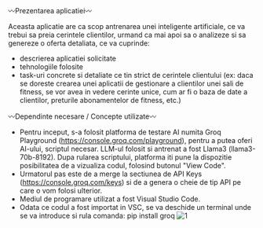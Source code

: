 〰Prezentarea aplicatiei〰

  Aceasta aplicatie are ca scop antrenarea unei inteligente artificiale, ce va trebui sa preia cerintele clientilor, urmand ca mai apoi sa o analizeze si sa genereze o oferta detaliata, ce va cuprinde:
  - descrierea aplicatiei solicitate
  - tehnologiile folosite
  - task-uri concrete si detaliate ce tin strict de cerintele clientului (ex: daca se doreste crearea unei aplicatii de gestionare a clientilor unei sali de fitness, se vor avea in vedere cerinte unice, cum ar fi o baza de date a clientilor, preturile abonamentelor de fitness, etc.)


〰Dependinte necesare / Concepte utilizate〰

  - Pentru inceput, s-a folosit platforma de testare AI numita Groq Playground (https://console.groq.com/playground), pentru a putea oferi AI-ului, scriptul necesar. LLM-ul folosit si antrenat a fost Llama3 (llama3-70b-8192). Dupa rularea scriptului, platforma iti pune la dispozitie posibilitatea de a vizualiza codul, folosind butonul "View Code".
  - Urmatorul pas este de a merge la sectiunea de API Keys (https://console.groq.com/keys) si de a genera o cheie de tip API pe care o vom folosi ulterior.
  - Mediul de programare utilizat a fost Visual Studio Code.
  - Odata ce codul a fost importat in VSC, se va deschide un terminal unde se va introduce si rula comanda: pip install groq
![1](https://github.com/andreiserban1/ClientApp/assets/127241869/a4dcb0cf-3469-41d3-8904-2696728af6d1)


  

  
